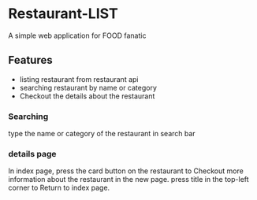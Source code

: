 # Restaurant-LIST
A simple web application for FOOD fanatic

## Features
- listing restaurant from restaurant api
- searching restaurant by name or category
- Checkout the details about the restaurant


### Searching
type the name or category of the restaurant in search bar
### details page
In index page, press the card button on the restaurant to Checkout more information about the restaurant in the new page.
press title in the top-left corner to Return to index page.